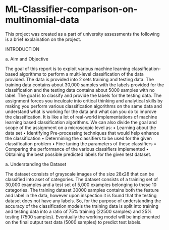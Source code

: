 # ML-Classifier-comparison-on-multinomial-data

This project was created as a part of university assessments the following is a brief explaination on the project.

INTRODUCTION

a. Aim and Objective

The goal of this report is to exploit various machine learning classification-based algorithms to perform a multi-level classification of the data provided. The data is provided into 2 sets training and testing data. The training data contains about 30,000 samples with the labels provided for the classification and the testing data contains about 5000 samples with no label. The goal is to classify and provide the labels for the testing data. The assignment forces you inculcate into critical thinking and analytical skills by making you perform various classification algorithms on the same data and understand what is working for the data and what can you do to improve the classification. It is like a lot of real-world implementations of machine learning based classification algorithms. We can also divide the goal and scope of the assignment on a microscopic level as:
• Learning about the data set
• Identifying Pre-processing techniques that would help enhance the classification
• Determining the classifiers to be used for the given classification problem
• Fine tuning the parameters of these classifiers
• Comparing the performance of the various classifiers implemented
• Obtaining the best possible predicted labels for the given test dataset.

a. Understanding the Dataset

The dataset consists of grayscale images of the size 28x28 that can be classified into aset of categories. The dataset consists of a training set of 30,000 examples and a test set of 5,000 examples belonging to these 10 categories.
The training dataset 30000 samples contains both the feature and label in the data, however upon inspection it is found that the testing dataset does not have any labels. So, for the purpose of understanding the accuracy of the classification models the training data is split into training and testing data into a ratio of 75% training (22500 samples) and 25% testing (7500 samples). Eventually the working model will be implemented on the final
output test data (5000 samples) to predict test labels.
